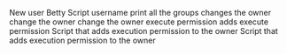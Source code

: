 New user Betty
Script username
print all the groups
changes the owner
change the owner
change the owner
execute permission
adds execute permission
Script that adds execution permission to the owner
Script that adds execution permission to the owner
